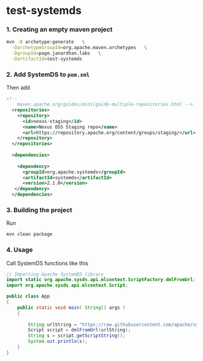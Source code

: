 # test-systemds

### 1. Creating an empty maven project

```sh
mvn -B archetype:generate   \
  -DarchetypeGroupId=org.apache.maven.archetypes   \
  -DgroupId=page.janardhan.labs   \
  -DartifactId=test-systemds
```


### 2. Add SystemDS to `pom.xml`
Then add 

```xml
<!-- 
    maven.apache.org/guides/mini/guide-multiple-repositories.html -->
  <repositories>
    <repository>
      <id>nexus-staging</id>
      <name>Nexus OSS Staging repo</name>
      <url>https://repository.apache.org/content/groups/staging/</url>
    </repository>
  </repositories>
  
  <dependencies>
    
    <dependency>
      <groupId>org.apache.systemds</groupId>
      <artifactId>systemds</artifactId>
      <version>2.1.0</version>
   </dependency>
  </dependencies>
```

### 3. Building the project

Run

```sh
mvn clean package
```

### 4. Usage

Call SystemDS functions like this

```java
// Importing Apache SystemDS library
import static org.apache.sysds.api.mlcontext.ScriptFactory.dmlFromUrl;
import org.apache.sysds.api.mlcontext.Script;

public class App 
{
    public static void main( String[] args )
    {
        
        String urlString = "https://raw.githubusercontent.com/apache/systemml/master/src/test/scripts/applications/hits/HITS.dml";
        Script script = dmlFromUrl(urlString);
        String s = script.getScriptString();
        System.out.println(s);
    }
}


```
